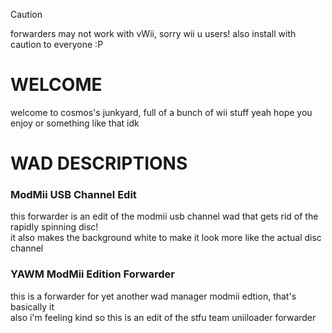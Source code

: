 > [!CAUTION]  
> forwarders may not work with vWii, sorry wii u users!
> also install with caution to everyone :P

# WELCOME
welcome to cosmos's junkyard, full of a bunch of wii stuff
yeah hope you enjoy or something like that idk

# WAD DESCRIPTIONS
### ModMii USB Channel Edit
this forwarder is an edit of the modmii usb channel wad that gets rid of the rapidly spinning disc!
<br> it also makes the background white to make it look more like the actual disc channel
### YAWM ModMii Edition Forwarder
this is a forwarder for yet another wad manager modmii edtion, that's basically it
<br> also i'm feeling kind so this is an edit of the stfu team uniiloader forwarder

